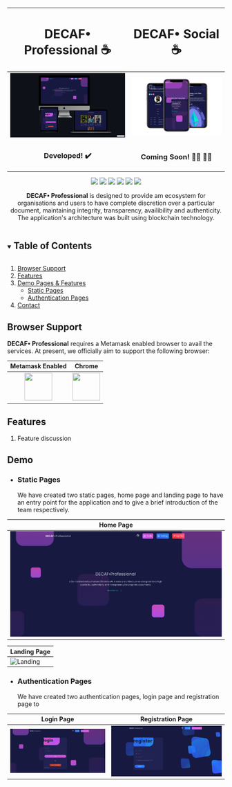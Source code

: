 
| <h1 align="center">DECAF• Professional :coffee:</h1> |<h1 align="center">DECAF• Social :coffee:</h1> |
| --- | --- |
| ![Product Presentation Image](https://github.com/De-CAF/DECAF-React/blob/main/public/static/img/App-Mockup.jpg) | ![Product Presentation Image](https://github.com/De-CAF/DECAF-React/blob/main/public/static/img/mockupHD.png) |
| <h3 align="center">Developed!  ✔️</h3> | <h3 align="center">Coming Soon! :man_mechanic: :woman_mechanic:</h3> |

<div align="center">
  
[![](https://img.shields.io/badge/Made_with-Nodejs-red?style=for-the-badge&logo=node.js)](https://nodejs.org/en/)
  [![](https://img.shields.io/badge/Made_with-React-20232A?style=for-the-badge&logo=react&logoColor=61DAFB)](https://nodejs.org/en/)
[![](https://img.shields.io/badge/Smart_Contracts_using-Solidity-e6e6e6?style=for-the-badge&logo=solidity&logoColor=black)](mongodb.com "MongoDB")
[![](https://img.shields.io/badge/Powered_by-Ethereum-3C3C3D?style=for-the-badge&logo=Ethereum&logoColor=white)](#)
  [![](https://img.shields.io/badge/IDE-Visual_Studio_Code-purple?style=for-the-badge&logo=visual-studio-code)](https://code.visualstudio.com/  "Visual Studio Code")
[![](https://img.shields.io/badge/Authentication_Service-firebase-%23039BE5.svg?style=for-the-badge&logo=firebase)](#)

**DECAF• Professional** is designed to provide am ecosystem for organisations and users to have complete discretion over a particular document, maintaining integrity, transparency, availibility and authenticity. The application's architecture was built using blockchain technology. 

</div>
  
<!-- TABLE OF CONTENTS -->
<details open="open">
  <summary><h2 style="display: inline-block">Table of Contents</h2></summary>
  <ol>
    <li>
      <a href="#browser-support">Browser Support</a>
    </li>
    <li><a href="#features">Features</a></li>
    <li>
      <a href="#demo">Demo Pages & Features</a>
      <ul>
        <li><a href="#static-pages">Static Pages</a></li>
        <li><a href="#authentication-pages">Authentication Pages</a></li>
      </ul>
    </li>
    <li><a href="#contact">Contact</a></li>
  </ol>
</details>

<!-- Browser Support -->
## Browser Support

**DECAF• Professional** requires a Metamask enabled browser to avail the services. At present, we officially aim to support the following browser:

| Metamask Enabled | Chrome |
| :---: | :---: | 
| <img src="https://upload.wikimedia.org/wikipedia/commons/3/36/MetaMask_Fox.svg" width="64" height="64"> | <img src="https://github.com/creativetimofficial/public-assets/blob/main/logos/chrome-logo.png?raw=true" width="64" height="64"> |

<!-- Features -->
## Features
1. Feature discussion

<!-- Demo -->
## Demo

<!-- Static Pages -->
- ### Static Pages 
  We have created two static pages, home page and landing page to have an entry point for the application and to give a brief introduction of the team respectively.

| Home Page |
| --- | 
| ![Home](https://github.com/De-CAF/DECAF-React/blob/main/public/static/img/1_home.png) |

|  Landing Page  |
| --- | 
| ![Landing](https://github.com/De-CAF/DECAF-React/blob/main/public/static/img/2_about.png) |
 
- ### Authentication Pages 
  We have created two authentication pages, login page and registration page to
  
| Login Page | Registration Page |
| --- | --- |
| ![Login Page](https://github.com/De-CAF/DECAF-React/blob/main/public/static/img/Login.png)  | ![Register Page](https://github.com/De-CAF/DECAF-React/blob/main/public/static/img/Register.png) |

<!---
## Quick start

- `npm i blk-design-system-react`
- [Download from Github](https://github.com/creativetimofficial/blk-design-system-react/archive/main.zip).
- [Download from Creative Tim](https://www.creative-tim.com/product/blk-design-system-react).
- Install with [Bower](https://bower.io/): ```bower install blk-design-system-react```.
- Clone the repo: `git clone https://github.com/creativetimofficial/blk-design-system-react.git`.


## Documentation
The documentation for the BLK Design System React is hosted at our [website](https://demos.creative-tim.com/blk-design-system-react/#/documentation/overview).



## Resources
- Demo: <https://demos.creative-tim.com/blk-design-system-react/#/>
- Download Page: <https://www.creative-tim.com/product/blk-design-system-react>
- Documentation: <https://demos.creative-tim.com/blk-design-system-react/#/documentation/overview>
- License Agreement: <https://www.creative-tim.com/license>
- Support: <https://www.creative-tim.com/contact-us>
- Issues: [Github Issues Page](https://github.com/creativetimofficial/blk-design-system-react/issues)
- **FREE Dashboards:**

| HTML | React | Vue  |
| --- | --- | ---  |
| [![Black Dashboard  HTML](https://github.com/creativetimofficial/public-assets/blob/main/black-dashboard/black-dashboard.jpg?raw=true)](https://www.creative-tim.com/product/black-dashboard) | [![Black Dashboard  React](https://github.com/creativetimofficial/public-assets/blob/main/black-dashboard-react/black-dashboard-react.jpg?raw=true)](https://www.creative-tim.com/product/black-dashboard-react) | [![Vue Black Dashboard](https://github.com/creativetimofficial/public-assets/blob/main/vue-black-dashboard/vue-black-dashboard.jpg?raw=true)](https://www.creative-tim.com/product/vue-black-dashboard)  |

| Angular | Laravel | Django | Nuxt |
| --- | --- | --- | --- |
| [![Black Dashboard Angular](https://raw.githubusercontent.com/creativetimofficial/public-assets/main/black-dashboard-angular/opt_bd_angular_thumbnail.jpg)](https://www.creative-tim.com/product/black-dashboard-angular)  | [![Black Dashboard Laravel](https://raw.githubusercontent.com/creativetimofficial/public-assets/main/black-dashboard-laravel/opt_blk_laravel_thumbnail.jpg)](https://www.creative-tim.com/product/black-dashboard-laravel)  | [![Black Dashboard Django](https://raw.githubusercontent.com/creativetimofficial/public-assets/main/black-dashboard-django/opt_bdfree_django_thumbnail.jpg)](https://www.creative-tim.com/product/black-dashboard-django)  | [![Nuxt Dashboard Django](https://raw.githubusercontent.com/creativetimofficial/public-assets/main/nuxt-black-dashboard/opt_bd_nuxjs_thumbnail.jpg)](https://www.creative-tim.com/product/black-dashboard-django)  |

- **PRO Dashboards:**

| React | Vue | Nuxt |
| --- | --- | ---  |
| [![Black Dashboard PRO React](https://raw.githubusercontent.com/creativetimofficial/public-assets/main/black-dashboard-pro-react/black-dashboard-pro-react.jpg)](https://www.creative-tim.com/product/black-dashboard-pro-react) | [![Vue Black Dashboard PRO](https://raw.githubusercontent.com/creativetimofficial/public-assets/main/vue-black-dashboard-pro/vue-black-dashboard-pro.jpg)](https://www.creative-tim.com/product/vue-black-dashboard-pro) | [![Nuxt Black Dashboard PRO](https://raw.githubusercontent.com/creativetimofficial/public-assets/main/nuxt-black-dashboard-pro/opt_bdp_nuxt_thumbnail.jpg)](https://www.creative-tim.com/product/nuxt-black-dashboard-pro)  |

| Angular | Django | Django |
| --- | --- | ---  |
| [![Black Dashboard PRO Angular](https://raw.githubusercontent.com/creativetimofficial/public-assets/main/black-dashboard-pro-angular/opt_bdp_angular_thumbnail.jpg)](https://www.creative-tim.com/product/black-dashboard-pro-angular) | [![Black Dashboard PRO Laravel](https://raw.githubusercontent.com/creativetimofficial/public-assets/main/black-dashboard-pro-laravel/opt_blkp_laravel_thumbnail.jpg)](https://www.creative-tim.com/product/black-dashboard-pro-laravel)  | [![Black Dashboard PRO Django](https://raw.githubusercontent.com/creativetimofficial/public-assets/main/black-dashboard-pro-django/opt_bdp_django_thumbnail.jpg)](https://www.creative-tim.com/product/black-dashboard-pro-django)  |

## Reporting Issues

We use GitHub Issues as the official bug tracker for the BLK Design System. Here are some advices for our users that want to report an issue:

1. Make sure that you are using the latest version of the BLK Design System. Check the CHANGELOG from your dashboard on our [website](https://www.creative-tim.com/?ref=blkdsr-readme).
2. Providing us reproducible steps for the issue will shorten the time it takes for it to be fixed.
3. Some issues may be browser specific, so specifying in what browser you encountered the issue might help.

## Licensing

- Copyright 2020 Creative Tim (https://www.creative-tim.com/?ref=blkdsr-readme)

- Licensed under MIT (https://github.com/creativetimofficial/blk-design-system-react/blob/main/LICENSE.md)

## Useful Links

- [Tutorials](https://www.youtube.com/channel/UCVyTG4sCw-rOvB9oHkzZD1w)
- [Affiliate Program](https://www.creative-tim.com/affiliates/new) (earn money)
- [Blog Creative Tim](http://blog.creative-tim.com/)
- [Free Products](https://www.creative-tim.com/bootstrap-themes/free) from Creative Tim
- [Premium Products](https://www.creative-tim.com/bootstrap-themes/premium) from Creative Tim
- [React Products](https://www.creative-tim.com/bootstrap-themes/react-themes) from Creative Tim
- [Angular Products](https://www.creative-tim.com/bootstrap-themes/angular-themes) from Creative Tim
- [VueJS Products](https://www.creative-tim.com/bootstrap-themes/vuejs-themes) from Creative Tim
- [More products](https://www.creative-tim.com/bootstrap-themes) from Creative Tim
- Check our Bundles [here](https://www.creative-tim.com/bundles?ref="mk-github-readme")

### Social Media

Twitter: <https://twitter.com/CreativeTim>

Facebook: <https://www.facebook.com/CreativeTim>

Dribbble: <https://dribbble.com/creativetim>

Instagram: <https://www.instagram.com/CreativeTimOfficial>
--->


